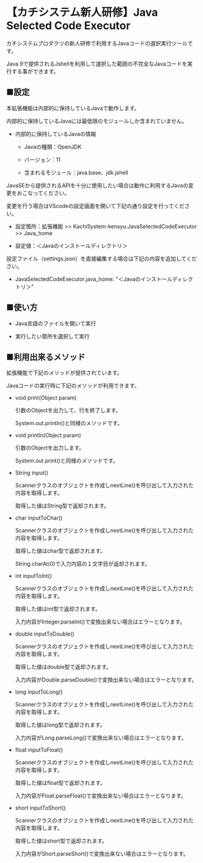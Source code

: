 # 【カチシステム新人研修】Java Selected Code Executor

カチシステムプロダクツの新人研修で利用するJavaコードの選択実行ツールです。

Java 9で提供されるJshellを利用して選択した範囲の不完全なJavaコードを実行する事ができます。

## ■設定

本拡張機能は内部的に保持しているJavaで動作します。

内部的に保持しているJavaには最低限のモジュールしか含まれていません。

* 内部的に保持しているJavaの情報

	* Javaの種類：OpenJDK

	* バージョン：11

	* 含まれるモジュール：java.base、jdk.jshell

JavaSEから提供されるAPIを十分に使用したい場合は動作に利用するJavaの変更をおこなってください。

変更を行う場合はVScodeの設定画面を開いて下記の通り設定を行ってください。

* 設定箇所：拡張機能 >> KachiSystem-kensyu.JavaSelectedCodeExecutor >> Java_home

* 設定値：＜Javaのインストールディレクトリ＞

設定ファイル（settings.json）を直接編集する場合は下記の内容を追加してください。

* JavaSelectedCodeExecutor.java_home: "＜Javaのインストールディレクトリ＞"

## ■使い方

* Java言語のファイルを開いて実行

* 実行したい箇所を選択して実行

## ■利用出来るメソッド

拡張機能で下記のメソッドが提供されています。

Javaコードの実行時に下記のメソッドが利用できます。

* void print(Object param)

	引数のObjectを出力して、行を終了します。
	
	System.out.println()と同様のメソッドです。

* void println(Object param) 

	引数のObjectを出力します。
	
	System.out.print()と同様のメソッドです。
	
* String input() 

	Scannerクラスのオブジェクトを作成しnextLine()を呼び出して入力された内容を取得します。
	
	取得した値はString型で返却されます。

* char inputToChar()

	Scannerクラスのオブジェクトを作成しnextLine()を呼び出して入力された内容を取得します。
	
	取得した値はchar型で返却されます。
	
	String.charAt(0)で入力内容の１文字目が返却されます。
	
* int inputToInt()

	Scannerクラスのオブジェクトを作成しnextLine()を呼び出して入力された内容を取得します。
	
	取得した値はint型で返却されます。
	
	入力内容がInteger.parseInt()で変換出来ない場合はエラーとなります。
	
* double inputToDouble()

	Scannerクラスのオブジェクトを作成しnextLine()を呼び出して入力された内容を取得します。
	
	取得した値はdouble型で返却されます。
	
	入力内容がDouble.parseDouble()で変換出来ない場合はエラーとなります。
	
* long inputToLong() 

	Scannerクラスのオブジェクトを作成しnextLine()を呼び出して入力された内容を取得します。
	
	取得した値はlong型で返却されます。
	
	入力内容がLong.parseLong()で変換出来ない場合はエラーとなります。
	
* float inputToFloat()

	Scannerクラスのオブジェクトを作成しnextLine()を呼び出して入力された内容を取得します。
	
	取得した値はfloat型で返却されます。
	
	入力内容がFloat.parseFloat()で変換出来ない場合はエラーとなります。
	
* short inputToShort() 

	Scannerクラスのオブジェクトを作成しnextLine()を呼び出して入力された内容を取得します。
	
	取得した値はshort型で返却されます。
	
	入力内容がShort.parseShort()で変換出来ない場合はエラーとなります。
	